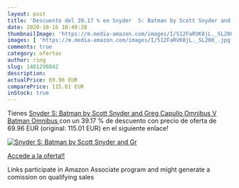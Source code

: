 ```yaml
---
layout: post
title: 'Descuento del 39.17 % en Snyder  S: Batman by Scott Snyder and Gr'
date: 2020-10-16 10:49:28
thumbnailImage: 'https://m.media-amazon.com/images/I/512FaRVK8jL._SL200_.jpg'
images: [ 'https://m.media-amazon.com/images/I/512FaRVK8jL._SL200_.jpg' ]
comments: true
category: ofertas
author: ring
slug: 1401298842
description:
actualPrice: 69.96 EUR
comparePrice: 115.01 EUR
inStock: true
---
```


Tienes [Snyder  S: Batman by Scott Snyder and Greg Capullo Omnibus V  Batman Omnibus ](https://www.amazon.es/dp/1401298842/?tag=tolees-21) con un 39.17 % de descuento con precio de oferta de 69.96 EUR (original: 115.01 EUR) en el siguiente enlace!

[![Snyder  S: Batman by Scott Snyder and Gr](https://m.media-amazon.com/images/I/512FaRVK8jL._SL200_.jpg)](https://www.amazon.es/dp/1401298842/?tag=tolees-21)

[Accede a la oferta!!](https://www.amazon.es/dp/1401298842/?tag=tolees-21)

Links participate in Amazon Associate program and might generate a comission on qualifying sales


